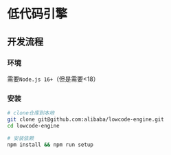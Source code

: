 # 低代码引擎

## 开发流程

### 环境
需要`Node.js 16+`（但是需要<18）

### 安装

```bash
# clone仓库到本地
git clone git@github.com:alibaba/lowcode-engine.git
cd lowcode-engine

# 安装依赖
npm install && npm run setup
```

